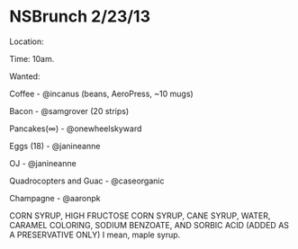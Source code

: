 NSBrunch 2/23/13
========

Location: 

Time: 10am. 


Wanted:

Coffee - @incanus (beans, AeroPress, ~10 mugs)

Bacon - @samgrover (20 strips)

Pancakes(∞) - @onewheelskyward

Eggs (18) - @janineanne

OJ - @janineanne

Quadrocopters and Guac - @caseorganic 

Champagne - @aaronpk 

CORN SYRUP, HIGH FRUCTOSE CORN SYRUP, CANE SYRUP, WATER, CARAMEL COLORING, SODIUM BENZOATE, AND SORBIC ACID (ADDED AS A PRESERVATIVE ONLY)
I mean, maple syrup. 
